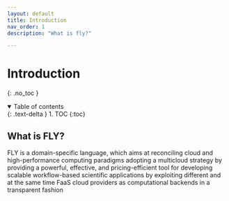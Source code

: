 ```yaml
---
layout: default
title: Introduction
nav_order: 1
description: "What is fly?"

---
```


# Introduction
{: .no_toc }

<details open markdown="block">
    <summary>
        Table of contents
    </summary>
    {: .text-delta }
1. TOC
{:toc}
</details>

## What is FLY?

FLY is a domain-specific language, which aims at reconciling cloud and high-performance computing paradigms adopting a multicloud strategy by providing a powerful, effective, and pricing-efficient tool for developing scalable workflow-based scientific applications by exploiting different and at the same time FaaS cloud providers as computational backends in a transparent fashion
